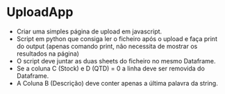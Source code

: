 # UploadApp

- Criar uma simples página de upload em javascript.
- Script em python que consiga ler o ficheiro após o upload e faça print do output (apenas comando print, não necessita de mostrar os resultados na página)
- O script deve juntar as duas sheets do ficheiro no mesmo Dataframe.
- Se a coluna C (Stock) e D (QTD) = 0 a linha deve ser removida do Dataframe.
- A Coluna B (Descrição) deve conter apenas a última palavra da string.
